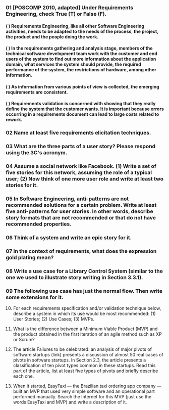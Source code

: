 ### 01 [POSCOMP 2010, adapted] Under Requirements Engineering, check True (T) or False (F).
#### ( ) Requirements Engineering, like all other Software Engineering activities, needs to be adapted to the needs of the process, the project, the product and the people doing the work.
#### ( ) In the requirements gathering and analysis stage, members of the technical software development team work with the customer and end users of the system to find out more information about the application domain, what services the system should provide, the required performance of the system, the restrictions of hardware, among other information.
#### ( ) As information from various points of view is collected, the emerging requirements are consistent.
#### ( ) Requirements validation is concerned with showing that they really define the system that the customer wants. It is important because errors occurring in a requirements document can lead to large costs related to rework.

### 02 Name at least five requirements elicitation techniques.

### 03 What are the three parts of a user story? Please respond using the 3C's acronym.

### 04 Assume a social network like Facebook. (1) Write a set of five stories for this network, assuming the role of a typical user; (2) Now think of one more user role and write at least two stories for it.

### 05 In Software Engineering, anti-patterns are not recommended solutions for a certain problem. Write at least five anti-patterns for user stories. In other words, describe story formats that are not recommended or that do not have recommended properties.

### 06 Think of a system and write an epic story for it.

### 07 In the context of requirements, what does the expression gold plating mean?

### 08 Write a use case for a Library Control System (similar to the one we used to illustrate story writing in Section 3.3.1).

### 09 The following use case has just the normal flow. Then write some extensions for it.

10. For each requirements specification and/or validation technique below, describe a system in which its use would be most recommended: (1) User Stories; (2) Use Cases; (3) MVPs.

11. What is the difference between a Minimum Viable Product (MVP) and the product obtained in the first iteration of an agile method such as XP or Scrum?

12. The article Failures to be celebrated: an analysis of major pivots of software startups (link) presents a discussion of almost 50 real cases of pivots in software startups. In Section 2.3, the article presents a classification of ten pivot types common in these startups. Read this part of the article, list at least five types of pivots and briefly describe each one.

13. When it started, EasyTaxi — the Brazilian taxi ordering app company — built an MVP that used very simple software and an operational part performed manually. Search the Internet for this MVP (just use the words EasyTaxi and MVP) and write a description of it.






